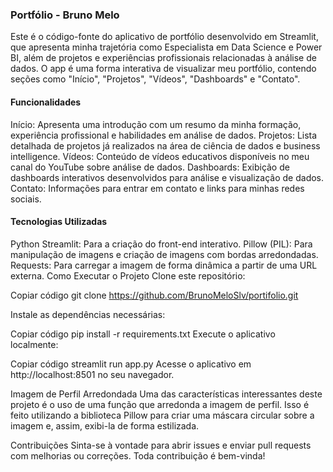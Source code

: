 ### Portfólio - Bruno Melo

Este é o código-fonte do aplicativo de portfólio desenvolvido em Streamlit, que apresenta minha trajetória como Especialista em Data Science e Power BI, além de projetos e experiências profissionais relacionadas à análise de dados. O app é uma forma interativa de visualizar meu portfólio, contendo seções como "Início", "Projetos", "Vídeos", "Dashboards" e "Contato".

#### Funcionalidades
Início: Apresenta uma introdução com um resumo da minha formação, experiência profissional e habilidades em análise de dados.
Projetos: Lista detalhada de projetos já realizados na área de ciência de dados e business intelligence.
Vídeos: Conteúdo de vídeos educativos disponíveis no meu canal do YouTube sobre análise de dados.
Dashboards: Exibição de dashboards interativos desenvolvidos para análise e visualização de dados.
Contato: Informações para entrar em contato e links para minhas redes sociais.

#### Tecnologias Utilizadas

Python
Streamlit: Para a criação do front-end interativo.
Pillow (PIL): Para manipulação de imagens e criação de imagens com bordas arredondadas.
Requests: Para carregar a imagem de forma dinâmica a partir de uma URL externa.
Como Executar o Projeto
Clone este repositório:


Copiar código
git clone https://github.com/BrunoMeloSlv/portifolio.git

Instale as dependências necessárias:


Copiar código
pip install -r requirements.txt
Execute o aplicativo localmente:


Copiar código
streamlit run app.py
Acesse o aplicativo em http://localhost:8501 no seu navegador.

Imagem de Perfil Arredondada
Uma das características interessantes deste projeto é o uso de uma função que arredonda a imagem de perfil. Isso é feito utilizando a biblioteca Pillow para criar uma máscara circular sobre a imagem e, assim, exibi-la de forma estilizada.

Contribuições
Sinta-se à vontade para abrir issues e enviar pull requests com melhorias ou correções. Toda contribuição é bem-vinda!
